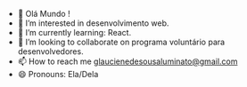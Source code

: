 - 👋 Olá Mundo !
- 👀 I’m interested in desenvolvimento web.
- 🌱 I’m currently learning: React.
- 💞️ I’m looking to collaborate on programa voluntário para desenvolvedores.
- 📫 How to reach me glaucienedesousaluminato@gmail.com
- 😄 Pronouns: Ela/Dela 

  
